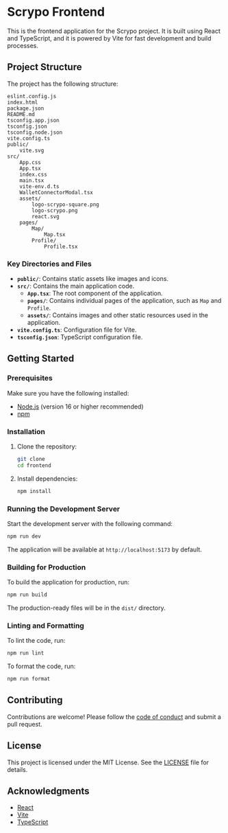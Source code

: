 # Scrypo Frontend

This is the frontend application for the Scrypo project. It is built using React and TypeScript, and it is powered by Vite for fast development and build processes.

## Project Structure

The project has the following structure:

```
eslint.config.js
index.html
package.json
README.md
tsconfig.app.json
tsconfig.json
tsconfig.node.json
vite.config.ts
public/
    vite.svg
src/
    App.css
    App.tsx
    index.css
    main.tsx
    vite-env.d.ts
    WalletConnectorModal.tsx
    assets/
        logo-scrypo-square.png
        logo-scrypo.png
        react.svg
    pages/
        Map/
            Map.tsx
        Profile/
            Profile.tsx
```

### Key Directories and Files

- **`public/`**: Contains static assets like images and icons.
- **`src/`**: Contains the main application code.
  - **`App.tsx`**: The root component of the application.
  - **`pages/`**: Contains individual pages of the application, such as `Map` and `Profile`.
  - **`assets/`**: Contains images and other static resources used in the application.
- **`vite.config.ts`**: Configuration file for Vite.
- **`tsconfig.json`**: TypeScript configuration file.

## Getting Started

### Prerequisites

Make sure you have the following installed:

- [Node.js](https://nodejs.org/) (version 16 or higher recommended)
- [npm](https://www.npmjs.com/)

### Installation

1. Clone the repository:

   ```bash
   git clone 
   cd frontend
   ```

2. Install dependencies:

   ```bash
   npm install
   ```

### Running the Development Server

Start the development server with the following command:

```bash
npm run dev
```

The application will be available at `http://localhost:5173` by default.

### Building for Production

To build the application for production, run:

```bash
npm run build
```

The production-ready files will be in the `dist/` directory.

### Linting and Formatting

To lint the code, run:

```bash
npm run lint
```

To format the code, run:

```bash
npm run format
```

## Contributing

Contributions are welcome! Please follow the [code of conduct](CODE_OF_CONDUCT.md) and submit a pull request.

## License

This project is licensed under the MIT License. See the [LICENSE](LICENSE) file for details.

## Acknowledgments

- [React](https://reactjs.org/)
- [Vite](https://vitejs.dev/)
- [TypeScript](https://www.typescriptlang.org/)